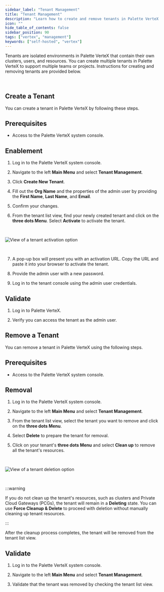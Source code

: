 ```yaml
---
sidebar_label: "Tenant Management"
title: "Tenant Management"
description: "Learn how to create and remove tenants in Palette VerteX."
icon: ""
hide_table_of_contents: false
sidebar_position: 90
tags: ["vertex", "management"]
keywords: ["self-hosted", "vertex"]
---
```


Tenants are isolated environments in Palette VerteX that contain their own clusters, users, and resources. You can
create multiple tenants in Palette VerteX to support multiple teams or projects. Instructions for creating and removing
tenants are provided below.

<br />

## Create a Tenant

You can create a tenant in Palette VerteX by following these steps.

## Prerequisites

- Access to the Palette VerteX system console.

## Enablement

1. Log in to the Palette VerteX system console.

2. Navigate to the left **Main Menu** and select **Tenant Management**.

3. Click **Create New Tenant**.

4. Fill out the **Org Name** and the properties of the admin user by providing the **First Name**, **Last Name**, and
   **Email**.

5. Confirm your changes.

6. From the tenant list view, find your newly created tenant and click on the **three dots Menu**. Select **Activate**
   to activate the tenant.

<br />

![View of a tenant activation option](/vertex_system-management_tenant-management_activate-tenant.png)

<br />

7. A pop-up box will present you with an activation URL. Copy the URL and paste it into your browser to activate the
   tenant.

8. Provide the admin user with a new password.

9. Log in to the tenant console using the admin user credentials.

## Validate

1. Log in to Palette VerteX.

2. Verify you can access the tenant as the admin user.

## Remove a Tenant

You can remove a tenant in Palette VerteX using the following steps.

## Prerequisites

- Access to the Palette VerteX system console.

## Removal

1. Log in to the Palette VerteX system console.

2. Navigate to the left **Main Menu** and select **Tenant Management**.

3. From the tenant list view, select the tenant you want to remove and click on the **three dots Menu**.

4. Select **Delete** to prepare the tenant for removal.

5. Click on your tenant's **three dots Menu** and select **Clean up** to remove all the tenant's resources.

<br />

![View of a tenant deletion option](/vertex_system-management_tenant-management_remove-tenant.png)

<br />

:::warning

If you do not clean up the tenant's resources, such as clusters and Private Cloud Gateways (PCGs), the tenant will
remain in a **Deleting** state. You can use **Force Cleanup & Delete** to proceed with deletion without manually
cleaning up tenant resources.

:::

After the cleanup process completes, the tenant will be removed from the tenant list view.

## Validate

1. Log in to the Palette VerteX system console.

2. Navigate to the left **Main Menu** and select **Tenant Management**.

3. Validate that the tenant was removed by checking the tenant list view.
